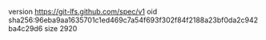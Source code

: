 version https://git-lfs.github.com/spec/v1
oid sha256:96eba9aa1635701c1ed469c7a54f693f302f84f2188a23bf0da2c942ba4c29d6
size 2920
